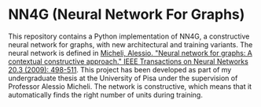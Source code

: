 # NN4G (Neural Network For Graphs)
This repository contains a Python implementation of NN4G, a constructive neural network for graphs, with new architectural and training variants.
The neural network is defined in [Micheli, Alessio. "Neural network for graphs: A contextual constructive approach." IEEE Transactions on Neural Networks 20.3 (2009): 498-511](https://ieeexplore.ieee.org/abstract/document/4773279).
This project has been developed as part of my undergraduate thesis at the University of Pisa under the supervision of Professor Alessio Micheli.
The network is constructive, which means that it automatically finds the right number of units during training.
